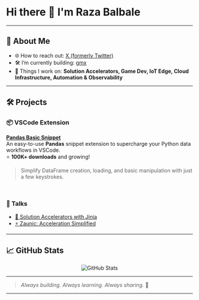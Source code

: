 # Hi there 👋 I'm Raza Balbale

<!--
**razpinator/razpinator** is a ✨ _special_ ✨ repository because its `README.md` (this file) appears on your GitHub profile.
-->

---

## 🚀 About Me
- 🌐 How to reach out: [X (formerly Twitter)](https://x.com/razpinator)
- 🛠️ I’m currently building: [gmx](https://github.com/razpinator/gmx)
- 🚀 Things I work on: **Solution Accelerators, Game Dev, IoT Edge, Cloud Infrastructure, Automation & Observability**

---

## 🛠️ Projects

### 📦 VSCode Extension
**[Pandas Basic Snippet](https://marketplace.visualstudio.com/items?itemName=snippington.snp-pandas-basic)**  
An easy-to-use **Pandas** snippet extension to supercharge your Python data workflows in VSCode.  
⭐ **100K+ downloads** and growing!  

> Simplify DataFrame creation, loading, and basic manipulation with just a few keystrokes.

&nbsp;  

### 🎤 Talks
- [🔧 Solution Accelerators with Jinja](https://www.youtube.com/watch?v=A44MOWWeidI)
- [⚡ Zaunic: Acceleration Simplified](https://www.youtube.com/watch?v=ji8wYJE0c1I)

---

## 📈 GitHub Stats
<p align="center">
  <img src="https://github-readme-stats.vercel.app/api?username=razpinator&show_icons=true&theme=default" alt="GitHub Stats" />
</p>

---

> _Always building. Always learning. Always sharing._ 🌟

---

